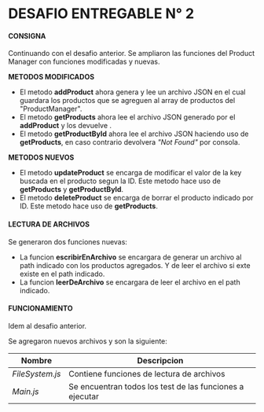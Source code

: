 # DESAFIO ENTREGABLE N° 2

#### CONSIGNA
Continuando con el desafio anterior. Se ampliaron las funciones del Product Manager con funciones modificadas y nuevas.

**METODOS MODIFICADOS**
- El metodo **addProduct** ahora genera y lee un archivo JSON en el cual guardara los productos que se agreguen al array de productos del "ProductManager".
- El metodo **getProducts** ahora lee el archivo JSON generado por el **addProduct** y los devuelve .
- El metodo **getProductById** ahora lee el archivo JSON haciendo uso de **getProducts**, en caso contrario devolvera _"Not Found"_ por consola.

**METODOS NUEVOS**
- El metodo **updateProduct** se encarga de modificar el valor de la key buscada en el producto segun la ID. Este metodo hace uso de **getProducts** y **getProductById**.
- El metodo **deleteProduct** se encarga de borrar el producto indicado por ID. Este metodo hace uso de **getProducts**.

#### LECTURA DE ARCHIVOS
Se generaron dos funciones nuevas:

- La funcion **escribirEnArchivo** se encargara de generar un archivo al path indicado con los productos agregados. Y de leer el archivo si exte existe en el path indicado.
- La funcion **leerDeArchivo** se encargara de leer el archivo en el path indicado.

#### FUNCIONAMIENTO
Idem al desafio anterior.

Se agregaron nuevos archivos y son la siguiente:

| Nombre | Descripcion |
| ------ | ------ |
| _FileSystem.js_ | Contiene funciones de lectura de archivos |
| _Main.js_ | Se encuentran todos los test de las funciones a ejecutar |